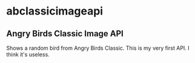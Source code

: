 # abclassicimageapi
## Angry Birds Classic Image API
Shows a random bird from Angry Birds Classic.
This is my very first API. I think it's useless.

